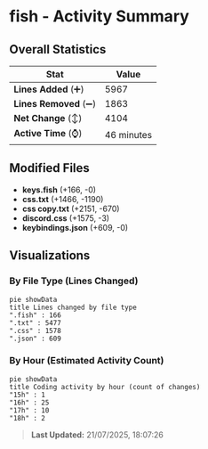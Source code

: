 # fish - Activity Summary 

## Overall Statistics

| Stat                   | Value                                                             |
| ---------------------- | ----------------------------------------------------------------- |
| **Lines Added** (➕)   | 5967                                          |
| **Lines Removed** (➖) | 1863                                        |
| **Net Change** (↕)    | 4104                |
| **Active Time** (⌚)   | 46 minutes |


## Modified Files
- **keys.fish** (+166, -0)
- **css.txt** (+1466, -1190)
- **css copy.txt** (+2151, -670)
- **discord.css** (+1575, -3)
- **keybindings.json** (+609, -0)

## Visualizations

### By File Type (Lines Changed)

```mermaid
pie showData
title Lines changed by file type
".fish" : 166
".txt" : 5477
".css" : 1578
".json" : 609
```

### By Hour (Estimated Activity Count)

```mermaid
pie showData
title Coding activity by hour (count of changes)
"15h" : 1
"16h" : 25
"17h" : 10
"18h" : 2
```


> **Last Updated:** 21/07/2025, 18:07:26